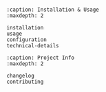 ```{include} ../README.md

```

```{toctree}
:caption: Installation & Usage
:maxdepth: 2

installation
usage
configuration
technical-details
```

```{toctree}
:caption: Project Info
:maxdepth: 2

changelog
contributing
```
